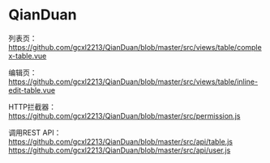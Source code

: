 # QianDuan
列表页：https://github.com/gcxl2213/QianDuan/blob/master/src/views/table/complex-table.vue

编辑页：https://github.com/gcxl2213/QianDuan/blob/master/src/views/table/inline-edit-table.vue

HTTP拦截器：
https://github.com/gcxl2213/QianDuan/blob/master/src/permission.js

调用REST API：
https://github.com/gcxl2213/QianDuan/blob/master/src/api/table.js
https://github.com/gcxl2213/QianDuan/blob/master/src/api/user.js


